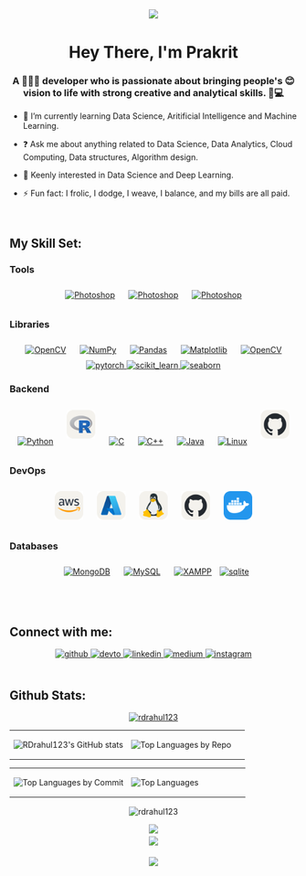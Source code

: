 <div align="center">
  <img src="https://github.blog/wp-content/uploads/2014/05/db213bb4-d22e-11e3-8549-ea607b77ad7c.png" height="230"/>
</div>  
  
# <div align="center">Hey There, I'm Prakrit</div>
### <div align="center">A 👨🏻‍💻 developer who is passionate about bringing people's 😊 vision to life with strong creative and analytical skills. 🚀💻</div>
  
- 🌱 I’m currently learning Data Science, Aritificial Intelligence and Machine Learning.  

- ❓ Ask me about anything related to Data Science, Data Analytics, Cloud Computing, Data structures, Algorithm design.

- 📔 Keenly interested in Data Science and Deep Learning. 

- ⚡ Fun fact: I frolic, I dodge, I weave, I balance, and my bills are all paid.
  

<br/>  


## My Skill Set: 
<table>

### Tools
<div align="center"> 
<a href="https://www.adobe.com/in/products/photoshop.html" target="_blank"><img style="margin: 10px" src="https://profilinator.rishav.dev/skills-assets/Tableau.svg" alt="Photoshop" height="50" /></a>
<a href="https://www.anaconda.com/" target="_blank"><img style="margin: 10px" src="https://github.com/tandpfun/skill-icons/blob/main/icons/Anaconda-Light.svg" alt="Photoshop" height="50" /></a> 
<a href="https://www.microsoft.com/en-us/power-platform/products/power-bi/?msockid=1a0cea3b2ca362d63730ff0c2d51632d" target="_blank"><img style="margin: 10px" src="https://github.com/microsoft/PowerBI-Icons/blob/main/PNG/Power-BI.png" alt="Photoshop" height="50" /></a> 
</div>


### Libraries
<div align="center">  
<a href="https://opencv.org/" target="_blank"><img style="margin: 10px" src="https://profilinator.rishav.dev/skills-assets/opencv-icon.svg" alt="OpenCV" height="50" /></a>
<a href="https://numpy.org/" target="_blank"><img style="margin: 10px" src="https://github.com/numpy/numpy/blob/main/branding/logo/logomark/numpylogoicon.svg" alt="NumPy" height="50" /></a>
<a href="https://pandas.pydata.org/" target="_blank"><img style="margin: 10px" src="https://pandas.pydata.org/static/img/pandas.svg" alt="Pandas" height="50" /></a>
<a href="https://matplotlib.org/" target="_blank"><img style="margin: 10px" src="https://matplotlib.org/stable/_images/sphx_glr_logos2_001_2_00x.png" alt="Matplotlib" height="50" /></a>
<a href="https://www.tensorflow.org/" target="_blank"><img style="margin: 10px" src="https://profilinator.rishav.dev/skills-assets/Tensorflow-icon.svg" alt="OpenCV" height="50" /></a>
<a href="https://pandas.pydata.org/" target="_blank" rel="noreferrer"> <imgsrc="https://raw.githubusercontent.com/devicons/devicon/2ae2a900d2f041da66e950e4d48052658d850630/icons/pandas/pandas-original.svg" alt="pandas" width="40" height="40"/> </a> <a href="https://pytorch.org/" target="_blank" rel="noreferrer"> <img src="https://www.vectorlogo.zone/logos/pytorch/pytorch-icon.svg" alt="pytorch" width="40" height="40"/> </a> <a href="https://scikit-learn.org/" target="_blank" rel="noreferrer"> <img src="https://upload.wikimedia.org/wikipedia/commons/0/05/Scikit_learn_logo_small.svg" alt="scikit_learn" width="40" height="40"/> </a> <a href="https://seaborn.pydata.org/" target="_blank" rel="noreferrer"> <img src="https://seaborn.pydata.org/_images/logo-mark-lightbg.svg" alt="seaborn" width="40" height="40"/> </a>  </p>
</div>



### Backend  
<div align="center">
<a href="https://www.python.org/" target="_blank"><img style="margin: 10px" src="https://profilinator.rishav.dev/skills-assets/python-original.svg" alt="Python" height="50" /></a>
<a href="https://www.r-project.org/" target="_blank"><img style="margin: 10px" src="https://github.com/tandpfun/skill-icons/blob/main/icons/R-Light.svg" alt="Photoshop" height="50" /></a> 
<a href="https://www.cprogramming.com/" target="_blank"><img style="margin: 10px" src="https://profilinator.rishav.dev/skills-assets/c-original.svg" alt="C" height="50" /></a>
<a href="https://www.cplusplus.com/" target="_blank"><img style="margin: 10px" src="https://profilinator.rishav.dev/skills-assets/cplusplus-original.svg" alt="C++" height="50" /></a>  
<a href="https://www.java.com/" target="_blank"><img style="margin: 10px" src="https://profilinator.rishav.dev/skills-assets/java-original-wordmark.svg" alt="Java" height="50" /></a>
<a href="https://www.linux.org/" target="_blank"><img style="margin: 10px" src="https://profilinator.rishav.dev/skills-assets/linux-original.svg" alt="Linux" height="50" /></a>    
<a href="https://github.com/" target="_blank"><img style="margin: 10px" src="https://github.com/tandpfun/skill-icons/blob/main/icons/Github-Light.svg" alt="Git" height="50" /></a>  
</div>


### DevOps  
<div align="center">  
<a href="https://aws.amazon.com/" target="_blank"><img style="margin: 10px" src="https://github.com/tandpfun/skill-icons/blob/main/icons/AWS-Light.svg" alt="AWS" height="50" /></a>
<a href="https://aws.amazon.com/" target="_blank"><img style="margin: 10px" src="https://github.com/tandpfun/skill-icons/blob/main/icons/Azure-Light.svg" alt="AWS" height="50" /></a>
<a href="https://www.linux.org/" target="_blank"><img style="margin: 10px" src="https://github.com/tandpfun/skill-icons/blob/main/icons/Linux-Light.svg" alt="Linux" height="50" /></a>  
<a href="https://github.com/" target="_blank"><img style="margin: 10px" src="https://github.com/tandpfun/skill-icons/blob/main/icons/Github-Light.svg" alt="Git" height="50" /></a>  
<a href="https://www.docker.com/" target="_blank"><img style="margin: 10px" src="https://github.com/tandpfun/skill-icons/blob/main/icons/Docker.svg" alt="Docker" height="50" /></a>  
</div>

  
### Databases  
<div align="center">  
<a href="https://www.mongodb.com/" target="_blank"><img style="margin: 10px" src="https://profilinator.rishav.dev/skills-assets/mongodb-original-wordmark.svg" alt="MongoDB" height="50" /></a>  
<a href="https://www.mysql.com/" target="_blank"><img style="margin: 10px" src="https://profilinator.rishav.dev/skills-assets/mysql-original-wordmark.svg" alt="MySQL" height="50" /></a>
<a href="https://www.apachefriends.org/" target="_blank"><img style="margin: 10px" src="https://profilinator.rishav.dev/skills-assets/xampp.png" alt="XAMPP" height="50" /></a>
<a href="https://www.sqlite.org/" target="_blank" rel="noreferrer"> <img src="https://www.vectorlogo.zone/logos/sqlite/sqlite-icon.svg" alt="sqlite" width="40" height="40"/> </a>
</div>
</table>  
<br/>  

## Connect with me:  
<div align="center">
<a href="https://github.com/RDrahul123" target="_blank">
<img src=https://img.shields.io/badge/github-%2324292e.svg?&style=for-the-badge&logo=github&logoColor=white alt=github style="margin-bottom: 5px;" />
</a>
<a href="https://dev.to/rdrahul123" target="_blank">
<img src=https://img.shields.io/badge/dev.to-%2308090A.svg?&style=for-the-badge&logo=dev.to&logoColor=white alt=devto style="margin-bottom: 5px;" />
</a>
<a href="https://linkedin.com/in/rahul-dodke" target="_blank">
<img src=https://img.shields.io/badge/linkedin-%231E77B5.svg?&style=for-the-badge&logo=linkedin&logoColor=white alt=linkedin style="margin-bottom: 5px;" />
</a>
<a href="https://medium.com/@merahul248" target="_blank">
<img src=https://img.shields.io/badge/medium-%23292929.svg?&style=for-the-badge&logo=medium&logoColor=white alt=medium style="margin-bottom: 5px;" />
</a>  
<a href="https://instagram.com/rdrahul_.2902" target="_blank">
<img src=https://img.shields.io/badge/instagram-%23000000.svg?&style=for-the-badge&logo=instagram&logoColor=white alt=instagram style="margin-bottom: 5px;" />
</a>  
</div>  
<br/>  

## Github Stats:

<p align="center"> <a href="https://github.com/ryo-ma/github-profile-trophy"><img src="https://github-profile-trophy.vercel.app/?username=rdrahul123" alt="rdrahul123" /></a> </p>

<div align="center">
<table><tr><td valign="top" width="50%">
  
![RDrahul123's GitHub stats](https://github-readme-stats.vercel.app/api?username=RDrahul123\&rank_icon=github)
</td><td valign="top" width="50%">

![Top Languages by Repo](https://github-profile-summary-cards.vercel.app/api/cards/repos-per-language?username=RDrahul123&theme=dark)

</td></tr></table> 

<div align="center">
<table><tr><td valign="top" width="50%">
  
![Top Languages by Commit](https://github-profile-summary-cards.vercel.app/api/cards/most-commit-language?username=RDrahul123&theme=dark)
</td><td valign="top" width="50%">
  
![Top Languages](https://github-readme-stats.vercel.app/api/top-langs/?username=RDrahul123&layout=compact&theme=light&langs_count=8)

</td></tr></table> 
  
<tr><td valign="center" width="50%">

<p><img align="center" src= "https://github-profile-summary-cards.vercel.app/api/cards/profile-details?username=RDrahul123&hide_border=true&theme=dark" alt="rdrahul123" /></p>

</tr></td>

<tr><td valign="center" width="50%">

<img src="https://github-readme-streak-stats-trinibs-projects.vercel.app/?user=Rdrahul123&theme=dark&border=599200">

</tr></td>
  
<div align="left">


<div align="center">
<img src="https://komarev.com/ghpvc/?username=RDrahul123&&style=flat-square" align="center" />
</div>  
  
<br/>  

<div align="center">
            <a href="https://www.buymeacoffee.com/RDrahul123" target="_blank" style="display: inline-block;">
                <img
                    src="https://img.shields.io/badge/Donate-Buy%20Me%20A%20Coffee-orange.svg?style=flat-square&logo=buymeacoffee" 
                    align="center"
                />
            </a></div>
<br />
